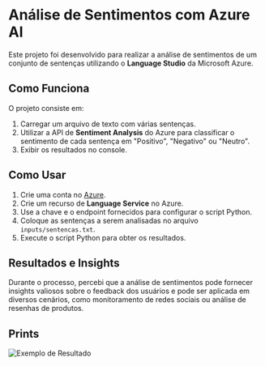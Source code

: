# Análise de Sentimentos com Azure AI

Este projeto foi desenvolvido para realizar a análise de sentimentos de um conjunto de sentenças utilizando o **Language Studio** da Microsoft Azure.

## Como Funciona

O projeto consiste em:
1. Carregar um arquivo de texto com várias sentenças.
2. Utilizar a API de **Sentiment Analysis** do Azure para classificar o sentimento de cada sentença em "Positivo", "Negativo" ou "Neutro".
3. Exibir os resultados no console.

## Como Usar

1. Crie uma conta no [Azure](https://portal.azure.com).
2. Crie um recurso de **Language Service** no Azure.
3. Use a chave e o endpoint fornecidos para configurar o script Python.
4. Coloque as sentenças a serem analisadas no arquivo `inputs/sentencas.txt`.
5. Execute o script Python para obter os resultados.

## Resultados e Insights

Durante o processo, percebi que a análise de sentimentos pode fornecer insights valiosos sobre o feedback dos usuários e pode ser aplicada em diversos cenários, como monitoramento de redes sociais ou análise de resenhas de produtos.

## Prints

![Exemplo de Resultado](exemplo_resultado.png)
